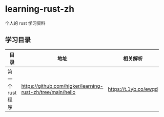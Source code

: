 # learning-rust-zh
个人的 rust 学习资料

## 学习目录

|目录|地址|相关解析|
|---|---|-------|
|第一个rust程序|https://github.com/higker/learning-rust-zh/tree/main/hello|https://t.1yb.co/ewqd|
